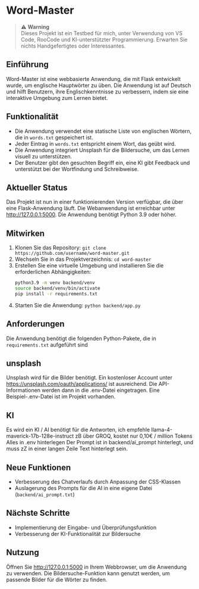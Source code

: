 # Word-Master

> ⚠️ **Warning**  
> Dieses Projekt ist ein Testbed für mich, unter Verwendung von VS Code, RooCode und KI-unterstützter Programmierung.
> Erwarten Sie nichts Handgefertigtes oder Interessantes.

## Einführung
Word-Master ist eine webbasierte Anwendung, die mit Flask entwickelt wurde, um englische Hauptwörter zu üben. Die Anwendung ist auf Deutsch und hilft Benutzern, ihre Englischkenntnisse zu verbessern, indem sie eine interaktive Umgebung zum Lernen bietet.

## Funktionalität
- Die Anwendung verwendet eine statische Liste von englischen Wörtern, die in `words.txt` gespeichert ist.
- Jeder Eintrag in `words.txt` entspricht einem Wort, das geübt wird.
- Die Anwendung integriert Unsplash für die Bildersuche, um das Lernen visuell zu unterstützen.
 - Der Benutzer gibt den gesuchten Begriff ein, eine KI gibt Feedback und unterstützt bei der Wortfindung und Schreibweise.

## Aktueller Status
Das Projekt ist nun in einer funktionierenden Version verfügbar, die über eine Flask-Anwendung läuft. Die Webanwendung ist erreichbar unter http://127.0.0.1:5000. Die Anwendung benötigt Python 3.9 oder höher.

## Mitwirken
1. Klonen Sie das Repository: `git clone https://github.com/username/word-master.git`
2. Wechseln Sie in das Projektverzeichnis: `cd word-master`
3. Erstellen Sie eine virtuelle Umgebung und installieren Sie die erforderlichen Abhängigkeiten:
   ```bash
   python3.9 -m venv backend/venv
   source backend/venv/bin/activate
   pip install -r requirements.txt
   ```
4. Starten Sie die Anwendung: `python backend/app.py`

## Anforderungen
Die Anwendung benötigt die folgenden Python-Pakete, die in `requirements.txt` aufgeführt sind

## unsplash
Unsplash wird für die Bilder benötigt.
Ein kostenloser Account unter https://unsplash.com/oauth/applications/ ist ausreichend.
Die API-Informationen werden dann in die .env-Datei eingetragen.
Eine Beispiel-.env-Datei ist im Projekt vorhanden.

## KI
Es wird ein KI / AI benötigt für die Antworten, ich empfehle llama-4-maverick-17b-128e-instruct zB über GROQ, kostet nur 0,10€ / million Tokens
Alles in .env hinterlegen
Der Prompt ist in backend/ai_prompt hinterlegt, und muss zZ in einer langen Zeile Text hinterlegt sein.

## Neue Funktionen
* Verbesserung des Chatverlaufs durch Anpassung der CSS-Klassen
* Auslagerung des Prompts für die AI in eine eigene Datei (`backend/ai_prompt.txt`)

## Nächste Schritte
- Implementierung der Eingabe- und Überprüfungsfunktion
- Verbesserung der KI-Funktionalität zur Bildersuche

## Nutzung
Öffnen Sie http://127.0.0.1:5000 in Ihrem Webbrowser, um die Anwendung zu verwenden. Die Bildersuche-Funktion kann genutzt werden, um passende Bilder für die Wörter zu finden.
